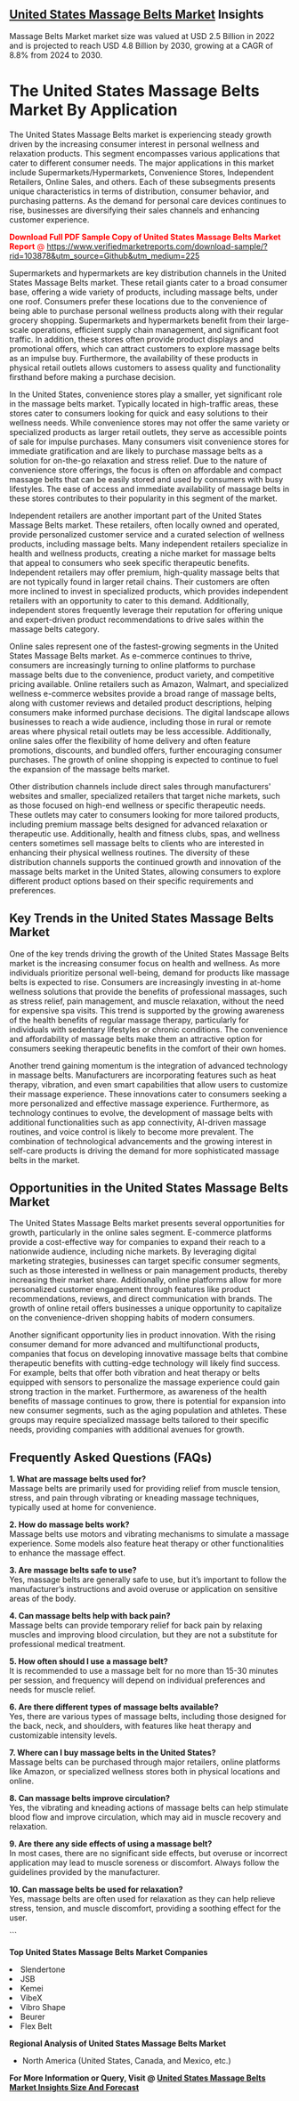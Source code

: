 <h2><a href="https://www.verifiedmarketreports.com/download-sample/?rid=103878&amp;utm_source=Github&amp;utm_medium=225" target="_blank">United States Massage Belts Market</a> Insights</h2><p>Massage Belts Market market size was valued at USD 2.5 Billion in 2022 and is projected to reach USD 4.8 Billion by 2030, growing at a CAGR of 8.8% from 2024 to 2030.</p><p> <h1>The United States Massage Belts Market By Application</h1> <p>The United States Massage Belts market is experiencing steady growth driven by the increasing consumer interest in personal wellness and relaxation products. This segment encompasses various applications that cater to different consumer needs. The major applications in this market include Supermarkets/Hypermarkets, Convenience Stores, Independent Retailers, Online Sales, and others. Each of these subsegments presents unique characteristics in terms of distribution, consumer behavior, and purchasing patterns. As the demand for personal care devices continues to rise, businesses are diversifying their sales channels and enhancing customer experience. <p><span class=""><span style="color: #ff0000;"><strong>Download Full PDF Sample Copy of United States Massage Belts Market Report</strong> @ </span><a href="https://www.verifiedmarketreports.com/download-sample/?rid=103878&amp;utm_source=Github&amp;utm_medium=225" target="_blank">https://www.verifiedmarketreports.com/download-sample/?rid=103878&amp;utm_source=Github&amp;utm_medium=225</a></span></p></p> <p>Supermarkets and hypermarkets are key distribution channels in the United States Massage Belts market. These retail giants cater to a broad consumer base, offering a wide variety of products, including massage belts, under one roof. Consumers prefer these locations due to the convenience of being able to purchase personal wellness products along with their regular grocery shopping. Supermarkets and hypermarkets benefit from their large-scale operations, efficient supply chain management, and significant foot traffic. In addition, these stores often provide product displays and promotional offers, which can attract customers to explore massage belts as an impulse buy. Furthermore, the availability of these products in physical retail outlets allows customers to assess quality and functionality firsthand before making a purchase decision. <p>In the United States, convenience stores play a smaller, yet significant role in the massage belts market. Typically located in high-traffic areas, these stores cater to consumers looking for quick and easy solutions to their wellness needs. While convenience stores may not offer the same variety or specialized products as larger retail outlets, they serve as accessible points of sale for impulse purchases. Many consumers visit convenience stores for immediate gratification and are likely to purchase massage belts as a solution for on-the-go relaxation and stress relief. Due to the nature of convenience store offerings, the focus is often on affordable and compact massage belts that can be easily stored and used by consumers with busy lifestyles. The ease of access and immediate availability of massage belts in these stores contributes to their popularity in this segment of the market. <p>Independent retailers are another important part of the United States Massage Belts market. These retailers, often locally owned and operated, provide personalized customer service and a curated selection of wellness products, including massage belts. Many independent retailers specialize in health and wellness products, creating a niche market for massage belts that appeal to consumers who seek specific therapeutic benefits. Independent retailers may offer premium, high-quality massage belts that are not typically found in larger retail chains. Their customers are often more inclined to invest in specialized products, which provides independent retailers with an opportunity to cater to this demand. Additionally, independent stores frequently leverage their reputation for offering unique and expert-driven product recommendations to drive sales within the massage belts category. <p>Online sales represent one of the fastest-growing segments in the United States Massage Belts market. As e-commerce continues to thrive, consumers are increasingly turning to online platforms to purchase massage belts due to the convenience, product variety, and competitive pricing available. Online retailers such as Amazon, Walmart, and specialized wellness e-commerce websites provide a broad range of massage belts, along with customer reviews and detailed product descriptions, helping consumers make informed purchase decisions. The digital landscape allows businesses to reach a wide audience, including those in rural or remote areas where physical retail outlets may be less accessible. Additionally, online sales offer the flexibility of home delivery and often feature promotions, discounts, and bundled offers, further encouraging consumer purchases. The growth of online shopping is expected to continue to fuel the expansion of the massage belts market. <p>Other distribution channels include direct sales through manufacturers' websites and smaller, specialized retailers that target niche markets, such as those focused on high-end wellness or specific therapeutic needs. These outlets may cater to consumers looking for more tailored products, including premium massage belts designed for advanced relaxation or therapeutic use. Additionally, health and fitness clubs, spas, and wellness centers sometimes sell massage belts to clients who are interested in enhancing their physical wellness routines. The diversity of these distribution channels supports the continued growth and innovation of the massage belts market in the United States, allowing consumers to explore different product options based on their specific requirements and preferences. <h2>Key Trends in the United States Massage Belts Market</h2> <p>One of the key trends driving the growth of the United States Massage Belts market is the increasing consumer focus on health and wellness. As more individuals prioritize personal well-being, demand for products like massage belts is expected to rise. Consumers are increasingly investing in at-home wellness solutions that provide the benefits of professional massages, such as stress relief, pain management, and muscle relaxation, without the need for expensive spa visits. This trend is supported by the growing awareness of the health benefits of regular massage therapy, particularly for individuals with sedentary lifestyles or chronic conditions. The convenience and affordability of massage belts make them an attractive option for consumers seeking therapeutic benefits in the comfort of their own homes. <p>Another trend gaining momentum is the integration of advanced technology in massage belts. Manufacturers are incorporating features such as heat therapy, vibration, and even smart capabilities that allow users to customize their massage experience. These innovations cater to consumers seeking a more personalized and effective massage experience. Furthermore, as technology continues to evolve, the development of massage belts with additional functionalities such as app connectivity, AI-driven massage routines, and voice control is likely to become more prevalent. The combination of technological advancements and the growing interest in self-care products is driving the demand for more sophisticated massage belts in the market. <h2>Opportunities in the United States Massage Belts Market</h2> <p>The United States Massage Belts market presents several opportunities for growth, particularly in the online sales segment. E-commerce platforms provide a cost-effective way for companies to expand their reach to a nationwide audience, including niche markets. By leveraging digital marketing strategies, businesses can target specific consumer segments, such as those interested in wellness or pain management products, thereby increasing their market share. Additionally, online platforms allow for more personalized customer engagement through features like product recommendations, reviews, and direct communication with brands. The growth of online retail offers businesses a unique opportunity to capitalize on the convenience-driven shopping habits of modern consumers. <p>Another significant opportunity lies in product innovation. With the rising consumer demand for more advanced and multifunctional products, companies that focus on developing innovative massage belts that combine therapeutic benefits with cutting-edge technology will likely find success. For example, belts that offer both vibration and heat therapy or belts equipped with sensors to personalize the massage experience could gain strong traction in the market. Furthermore, as awareness of the health benefits of massage continues to grow, there is potential for expansion into new consumer segments, such as the aging population and athletes. These groups may require specialized massage belts tailored to their specific needs, providing companies with additional avenues for growth. <h2>Frequently Asked Questions (FAQs)</h2> <p><b>1. What are massage belts used for?</b><br> Massage belts are primarily used for providing relief from muscle tension, stress, and pain through vibrating or kneading massage techniques, typically used at home for convenience.</p> <p><b>2. How do massage belts work?</b><br> Massage belts use motors and vibrating mechanisms to simulate a massage experience. Some models also feature heat therapy or other functionalities to enhance the massage effect.</p> <p><b>3. Are massage belts safe to use?</b><br> Yes, massage belts are generally safe to use, but it’s important to follow the manufacturer’s instructions and avoid overuse or application on sensitive areas of the body.</p> <p><b>4. Can massage belts help with back pain?</b><br> Massage belts can provide temporary relief for back pain by relaxing muscles and improving blood circulation, but they are not a substitute for professional medical treatment.</p> <p><b>5. How often should I use a massage belt?</b><br> It is recommended to use a massage belt for no more than 15-30 minutes per session, and frequency will depend on individual preferences and needs for muscle relief.</p> <p><b>6. Are there different types of massage belts available?</b><br> Yes, there are various types of massage belts, including those designed for the back, neck, and shoulders, with features like heat therapy and customizable intensity levels.</p> <p><b>7. Where can I buy massage belts in the United States?</b><br> Massage belts can be purchased through major retailers, online platforms like Amazon, or specialized wellness stores both in physical locations and online.</p> <p><b>8. Can massage belts improve circulation?</b><br> Yes, the vibrating and kneading actions of massage belts can help stimulate blood flow and improve circulation, which may aid in muscle recovery and relaxation.</p> <p><b>9. Are there any side effects of using a massage belt?</b><br> In most cases, there are no significant side effects, but overuse or incorrect application may lead to muscle soreness or discomfort. Always follow the guidelines provided by the manufacturer.</p> <p><b>10. Can massage belts be used for relaxation?</b><br> Yes, massage belts are often used for relaxation as they can help relieve stress, tension, and muscle discomfort, providing a soothing effect for the user.</p> ```</p><p><strong>Top United States Massage Belts Market Companies</strong></p><div data-test-id=""><p><li>Slendertone</li><li> JSB</li><li> Kemei</li><li> VibeX</li><li> Vibro Shape</li><li> Beurer</li><li> Flex Belt</li></p><div><strong>Regional Analysis of&nbsp;United States Massage Belts Market</strong></div><ul><li dir="ltr"><p dir="ltr">North America&nbsp;(United States, Canada, and Mexico, etc.)</p></li></ul><p><strong>For More Information or Query, Visit @&nbsp;</strong><strong><a href="https://www.verifiedmarketreports.com/product/global-massage-belts-market-growth-2019-2024/?utm_source=Github&amp;utm_medium=225" target="_blank">United States Massage Belts Market Insights Size And Forecast</a></strong></p></div>
